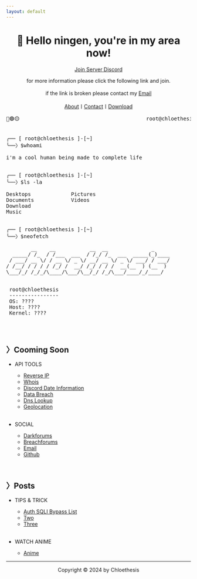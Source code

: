 ```yaml
---
layout: default
---
```


<center>
 <h1>
  🔎 Hello ningen, you're in my area now!
 </h1>

<a href="./discord">Join Server Discord</a>

for more information please click the following link and join. 
<br />
<br />
if the link is broken please contact my <a href="mailto:chloetease@waifu.club">Email</a>
<br />
<br />
<a href="./_about/">About</a>〡<a href="./_contact/">Contact</a>〡<a href="./_download/">Download</a>
</center>


<pre>🔴🟢🟡                                         root@chloethesis                                         —⠀❐⠀⤬

 
╭── [ root@chloethesis ]-[~]
╰──〉$whoami
 
i'm a cool human being made to complete life

 
╭── [ root@chloethesis ]-[~]
╰──〉$ls -la

Desktops             Pictures
Documents            Videos
Download
Music

 
╭── [ root@chloethesis ]-[~]
╰──〉$neofetch

        __    __           __  __              _     
  _____/ /_  / /___  ___  / /_/ /_  ___  _____(_)____
 / ___/ __ \/ / __ \/ _ \/ __/ __ \/ _ \/ ___/ / ___/
/ /__/ / / / / /_/ /  __/ /_/ / / /  __(__  ) (__  ) 
\___/_/ /_/_/\____/\___/\__/_/ /_/\___/____/_/____/  

 
 root@chloethesis
 ----------------
 OS: ????
 Host: ????
 Kernel: ????
 
</pre>

<br />

## **〉Cooming Soon**

 * API TOOLS
   
   * <a href="https://chloethesis.github.io/tools/rev/">Reverse IP</a>
   * <a href="https://chloethesis.github.io/tools/whois/">Whois</a>
   * <a href="https://chloethesis.github.io/tools/discord-date/">Discord Date Information</a>
   * <a href="https://chloethesis.github.io/tools/breach/">Data Breach</a>
   * <a href="https://chloethesis.github.io/tools/dns/">Dns Lookup</a>
   * <a href="https://chloethesis.github.io/tools/ip/">Geolocation</a>
   
   <br />
   
* SOCIAL
  
  * <a href="https://darkforums.me/">Darkforums</a>
  * <a href="https://breachforums.is/">Breachforums</a>
  * <a href="mailto:dimitri@fbi.gov">Email</a>
  * <a href="https://github.com/chloethesis/">Github</a>

<br />

## **〉Posts**

* TIPS & TRICK
  
  * <a href="./_posts/1/">Auth SQLI Bypass List</a>
  * <a href="./_posts/2/">Two</a>
  * <a href="./_posts/3/">Three</a>

  <br />

* WATCH ANIME

  * <a href="./_anime/">Anime</a>


<hr>

<center>
 <p>
  Copyright &copy; 2024 by Chloethesis
 </p>
</center>
